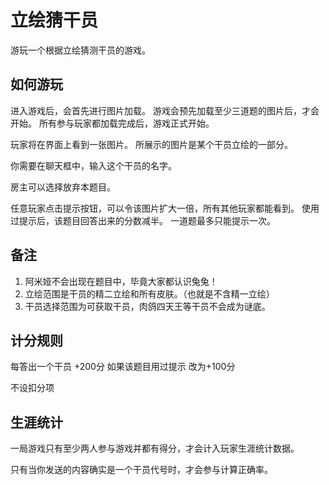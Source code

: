 # 立绘猜干员

游玩一个根据立绘猜测干员的游戏。

## 如何游玩

进入游戏后，会首先进行图片加载。
游戏会预先加载至少三道题的图片后，才会开始。
所有参与玩家都加载完成后，游戏正式开始。

玩家将在界面上看到一张图片。
所展示的图片是某个干员立绘的一部分。

你需要在聊天框中，输入这个干员的名字。

房主可以选择放弃本题目。

任意玩家点击提示按钮，可以令该图片扩大一倍，所有其他玩家都能看到。
使用过提示后，该题目回答出来的分数减半。
一道题最多只能提示一次。

## 备注

1. 阿米娅不会出现在题目中，毕竟大家都认识兔兔！
2. 立绘范围是干员的精二立绘和所有皮肤。（也就是不含精一立绘）
2. 干员选择范围为可获取干员，肉鸽四天王等干员不会成为谜底。

## 计分规则

每答出一个干员 +200分
如果该题目用过提示 改为+100分

不设扣分项

## 生涯统计

一局游戏只有至少两人参与游戏并都有得分，才会计入玩家生涯统计数据。

只有当你发送的内容确实是一个干员代号时，才会参与计算正确率。